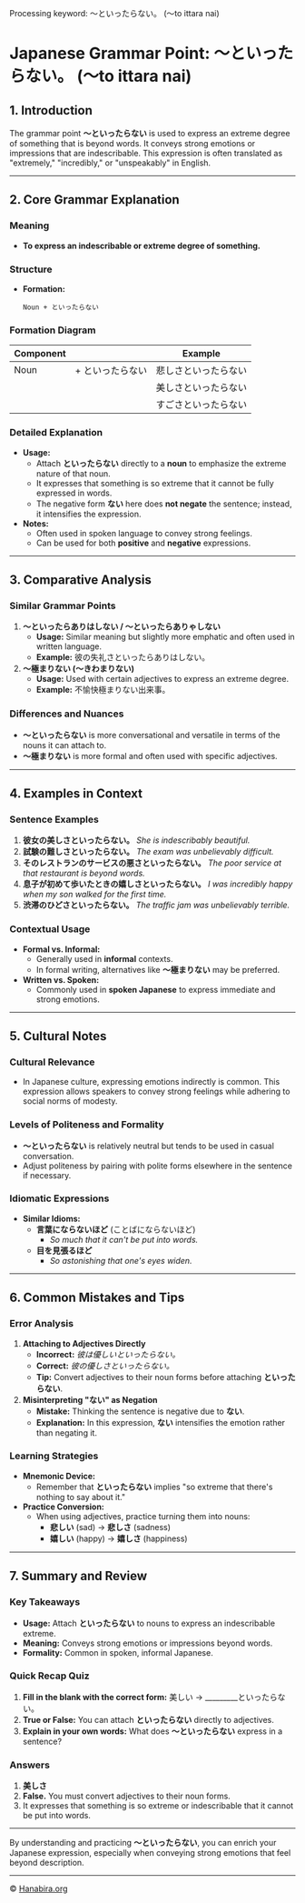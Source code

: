 Processing keyword: ～といったらない。 (〜to ittara nai)
# Japanese Grammar Point: ～といったらない。 (〜to ittara nai)

## 1. Introduction
The grammar point **～といったらない** is used to express an extreme degree of something that is beyond words. It conveys strong emotions or impressions that are indescribable. This expression is often translated as "extremely," "incredibly," or "unspeakably" in English.

---
## 2. Core Grammar Explanation
### Meaning
- **To express an indescribable or extreme degree of something.**
### Structure
- **Formation:**
  ```
  Noun + といったらない
  ```
### Formation Diagram
| **Component** |                       | **Example**                |
|---------------|-----------------------|----------------------------|
| Noun          | + といったらない       | 悲しさといったらない       |
|               |                       | 美しさといったらない       |
|               |                       | すごさといったらない       |
### Detailed Explanation
- **Usage:**
  - Attach **といったらない** directly to a **noun** to emphasize the extreme nature of that noun.
  - It expresses that something is so extreme that it cannot be fully expressed in words.
  - The negative form **ない** here does **not negate** the sentence; instead, it intensifies the expression.
- **Notes:**
  - Often used in spoken language to convey strong feelings.
  - Can be used for both **positive** and **negative** expressions.
---
## 3. Comparative Analysis
### Similar Grammar Points
1. **～といったらありはしない / ～といったらありゃしない**
   - **Usage:** Similar meaning but slightly more emphatic and often used in written language.
   - **Example:** 彼の失礼さといったらありはしない。
2. **～極まりない (～きわまりない)**
   - **Usage:** Used with certain adjectives to express an extreme degree.
   - **Example:** 不愉快極まりない出来事。
### Differences and Nuances
- **～といったらない** is more conversational and versatile in terms of the nouns it can attach to.
- **～極まりない** is more formal and often used with specific adjectives.
---
## 4. Examples in Context
### Sentence Examples
1. **彼女の美しさといったらない。**
   *She is indescribably beautiful.*
2. **試験の難しさといったらない。**
   *The exam was unbelievably difficult.*
3. **そのレストランのサービスの悪さといったらない。**
   *The poor service at that restaurant is beyond words.*
4. **息子が初めて歩いたときの嬉しさといったらない。**
   *I was incredibly happy when my son walked for the first time.*
5. **渋滞のひどさといったらない。**
   *The traffic jam was unbelievably terrible.*
### Contextual Usage
- **Formal vs. Informal:**
  - Generally used in **informal** contexts.
  - In formal writing, alternatives like **～極まりない** may be preferred.
- **Written vs. Spoken:**
  - Commonly used in **spoken Japanese** to express immediate and strong emotions.
---
## 5. Cultural Notes
### Cultural Relevance
- In Japanese culture, expressing emotions indirectly is common. This expression allows speakers to convey strong feelings while adhering to social norms of modesty.
### Levels of Politeness and Formality
- **～といったらない** is relatively neutral but tends to be used in casual conversation.
- Adjust politeness by pairing with polite forms elsewhere in the sentence if necessary.
### Idiomatic Expressions
- **Similar Idioms:**
  - **言葉にならないほど** (ことばにならないほど)
    - *So much that it can't be put into words.*
  - **目を見張るほど**
    - *So astonishing that one's eyes widen.*
---
## 6. Common Mistakes and Tips
### Error Analysis
1. **Attaching to Adjectives Directly**
   - **Incorrect:** *彼は優しいといったらない。*
   - **Correct:** *彼の優しさといったらない。*
   - **Tip:** Convert adjectives to their noun forms before attaching **といったらない**.
2. **Misinterpreting "ない" as Negation**
   - **Mistake:** Thinking the sentence is negative due to **ない**.
   - **Explanation:** In this expression, **ない** intensifies the emotion rather than negating it.
### Learning Strategies
- **Mnemonic Device:**
  - Remember that **といったらない** implies "so extreme that there's nothing to say about it."
- **Practice Conversion:**
  - When using adjectives, practice turning them into nouns:
    - **悲しい** (sad) → **悲しさ** (sadness)
    - **嬉しい** (happy) → **嬉しさ** (happiness)
---
## 7. Summary and Review
### Key Takeaways
- **Usage:** Attach **といったらない** to nouns to express an indescribable extreme.
- **Meaning:** Conveys strong emotions or impressions beyond words.
- **Formality:** Common in spoken, informal Japanese.
### Quick Recap Quiz
1. **Fill in the blank with the correct form:**
   美しい → _________といったらない。
2. **True or False:**
   You can attach **といったらない** directly to adjectives.
3. **Explain in your own words:**
   What does **～といったらない** express in a sentence?
### Answers
1. **美しさ**
2. **False.** You must convert adjectives to their noun forms.
3. It expresses that something is so extreme or indescribable that it cannot be put into words.
---
By understanding and practicing **～といったらない**, you can enrich your Japanese expression, especially when conveying strong emotions that feel beyond description.


---

© [Hanabira.org](https://hanabira.org)
